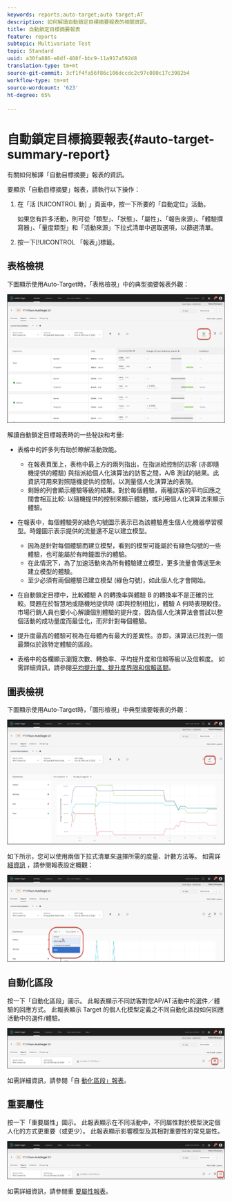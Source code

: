 ```yaml
---
keywords: reports;auto-target;auto target;AT
description: 如何解讀自動鎖定目標摘要報表的相關資訊。
title: 自動鎖定目標摘要報表
feature: reports
subtopic: Multivariate Test
topic: Standard
uuid: a30fa886-e8df-408f-bbc9-11a917a592d8
translation-type: tm+mt
source-git-commit: 3cf1f4fa56f86c106dccdc2c97c080c17c3982b4
workflow-type: tm+mt
source-wordcount: '623'
ht-degree: 65%

---
```



# 自動鎖定目標摘要報表{#auto-target-summary-report}

有關如何解譯「自動目標摘要」報表的資訊。

要顯示「自動目標摘要」報表，請執行以下操作：

1. 在「活 [!UICONTROL 動] 」頁面中，按一下所要的「自動定位」活動。

   如果您有許多活動，則可從「類型」、「狀態」、「屬性」、「報告來源」、「體驗撰寫器」、「量度類型」和「活動來源」下拉式清單中選取選項，以篩選清單。

1. 按一下[!UICONTROL 「報表」]標籤。

## 表格檢視

下圖顯示使用Auto-Target時，「表格檢視」中的典型摘要報表外觀：

![自動定位表格檢視報表](/help/c-reports/assets/at-table-view.png)

解讀自動鎖定目標報表時的一些秘訣和考量:

* 表格中的許多列有助於瞭解活動效能。

   * 在報表頁面上，表格中最上方的兩列指出，在指派給控制的訪客 (亦即隨機提供的體驗) 與指派給個人化演算法的訪客之間，A/B 測試的結果。此資訊可用來對照隨機提供的控制，以測量個人化演算法的表現。
   * 剩餘的列會顯示體驗等級的結果。對於每個體驗，兩種訪客的平均回應之間會相互比較: 以隨機提供的控制來顯示體驗，或利用個人化演算法來顯示體驗。

* 在報表中，每個體驗旁的綠色勾號圖示表示已為該體驗產生個人化機器學習模型。時鐘圖示表示提供的流量還不足以建立模型。

   * 因為是針對每個體驗而建立模型，看到的模型可能屬於有綠色勾號的一些體驗，也可能屬於有時鐘圖示的體驗。
   * 在此情況下，為了加速活動來為所有體驗建立模型，更多流量會傳送至未建立模型的體驗。
   * 至少必須有兩個體驗已建立模型 (綠色勾號)，如此個人化才會開始。

* 在自動鎖定目標中，比較體驗 A 的轉換率與體驗 B 的轉換率不是正確的比較。問題在於智慧地或隨機地提供時 (即與控制相比)，體驗 A 何時表現較佳。市場行銷人員也要小心解讀個別體驗的提升度，因為個人化演算法會嘗試以整個活動的成功量度而最佳化，而非針對每個體驗。
* 提升度最高的體驗可視為在母體內有最大的差異性。亦即，演算法已找到一個最類似於該特定體驗的區段。
* 表格中的各欄顯示瀏覽次數、轉換率、平均提升度和信賴等級以及信賴度。 如需詳細資訊，請參閱[平均提升度、提升度界限和信賴區間](/help/c-reports/c-report-settings/average-lift-bounds-and-confidence-interval.md)。

## 圖表檢視

下圖顯示使用Auto-Target時，「圖形檢視」中典型摘要報表的外觀：

![自動目標圖形檢視報表](/help/c-reports/assets/at-graph-view.png)

如下所示，您可以使用兩個下拉式清單來選擇所需的度量、計數方法等。 如需詳 [細資訊](/help/c-reports/c-report-settings/report-settings.md) ，請參閱報表設定概觀：

![自動目標圖形檢視報表](/help/c-reports/assets/at-graph-view-2.png)

## 自動化區段

按一下「自動化區段」圖示。 此報表顯示不同訪客對您AP/AT活動中的選件／體驗的回應方式。 此報表顯示 Target 的個人化模型定義之不同自動化區段如何回應活動中的選件/體驗。

![自動化區段圖示](/help/c-reports/assets/icon-automated-sements.png)

如需詳細資訊，請參閱「自 [動化區段」報表](/help/c-reports/c-personalization-insights-reports/automated-segments-report.md)。

## 重要屬性

按一下「重要屬性」圖示。 此報表顯示在不同活動中，不同屬性對於模型決定個人化的方式更重要（或更少）。 此報表顯示影響模型及其相對重要性的常見屬性。

![重要屬性圖示](/help/c-reports/assets/icon-important-attributes.png)

如需詳細資訊，請參閱重 [要屬性報表](/help/c-reports/c-personalization-insights-reports/important-attributes-report.md)。
